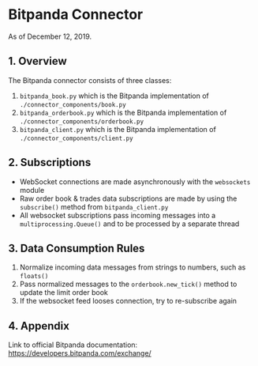 # Bitpanda Connector
As of December 12, 2019.

## 1. Overview
The Bitpanda connector consists of three classes:
1. `bitpanda_book.py` which is the Bitpanda implementation of `./connector_components/book.py`
2. `bitpanda_orderbook.py` which is the Bitpanda implementation of `./connector_components/orderbook.py`
3. `bitpanda_client.py` which is the Bitpanda implementation of `./connector_components/client.py`

## 2. Subscriptions
- WebSocket connections are made asynchronously with the `websockets` module
- Raw order book & trades data subscriptions are made by using the `subscribe()` method 
from `bitpanda_client.py`
- All websocket subscriptions pass incoming messages into a `multiprocessing.Queue()` and 
to be processed by a separate thread

## 3. Data Consumption Rules
1. Normalize incoming data messages from strings to numbers, such as `floats()`
2. Pass normalized messages to the `orderbook.new_tick()` method to update the limit order book
3. If the websocket feed looses connection, try to re-subscribe again

## 4. Appendix 
Link to official Bitpanda documentation: https://developers.bitpanda.com/exchange/
